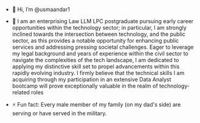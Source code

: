 - 👋 Hi, I’m @usmaandar1
  
- 👀 I am an enterprising Law LLM LPC postgraduate pursuing early career opportunities within the
technology sector; in particular, I am strongly inclined towards the intersection between technology,
and the public sector, as this provides a notable opportunity for enhancing public services and
addressing pressing societal challenges. Eager to leverage my legal background and years of
experience within the civil sector to navigate the complexities of the tech landscape, I am dedicated
to applying my distinctive skill set to propel advancements within this rapidly evolving industry. I
firmly believe that the technical skills I am acquiring through my participation in an extensive
Data Analyst bootcamp will prove exceptionally valuable in the realm of technology-related roles

- ⚡ Fun fact: Every male member of my family (on my dad's side) are serving or have served in the military.

<!---
usmaandar1/usmaandar1 is a ✨ special ✨ repository because its `README.md` (this file) appears on your GitHub profile.
You can click the Preview link to take a look at your changes.
--->
